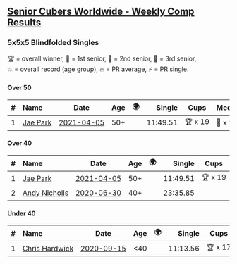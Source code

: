 <style>table {white-space: nowrap;}</style>
<link rel="stylesheet" type="text/css" href="/scw-comp/css/flags.css" />

## [Senior Cubers Worldwide - Weekly Comp Results](/scw-comp/results/)
### 5x5x5 Blindfolded Singles

<span style="white-space: nowrap;">🏆 = overall winner</span>, <span style="white-space: nowrap;">🥇 = 1st senior</span>, <span style="white-space: nowrap;">🥈 = 2nd senior</span>, <span style="white-space: nowrap;">🥉 = 3rd senior</span>, <span style="white-space: nowrap;">💥 = overall record (age group)</span>, <span style="white-space: nowrap;">🔥 = PR average</span>, <span style="white-space: nowrap;">⚡ = PR single</span>.

#### Over 50

| # | Name | Date | Age | 🌍 | Single | Cups | Medals | Achievements | Video |
| :--: | :-- | :--: | :--: | :--: | --: | :--: | :-- | :-- | :-- |
| 1 | [Jae Park](../../persons/jae_park/555bf.md) | [2021-04-05](../../results/2021-04-05/555bf.md) | 50+ | <i class="flag flag-US" /> | 11:49.51 | 🏆 x 19 | 🥇 x 27 | 💥 x 7, ⚡ x 7 | [Desktop](https://www.facebook.com/events/902189670577686/permalink/910877086375611) / [Mobile](https://m.facebook.com/events/902189670577686?view=permalink&id=910877086375611) |

#### Over 40

| # | Name | Date | Age | 🌍 | Single | Cups | Medals | Achievements | Video |
| :--: | :-- | :--: | :--: | :--: | --: | :--: | :-- | :-- | :-- |
| 1 | [Jae Park](../../persons/jae_park/555bf.md) | [2021-04-05](../../results/2021-04-05/555bf.md) | 50+ | <i class="flag flag-US" /> | 11:49.51 | 🏆 x 19 | 🥇 x 27 | 💥 x 7, ⚡ x 7 | [Desktop](https://www.facebook.com/events/902189670577686/permalink/910877086375611) / [Mobile](https://m.facebook.com/events/902189670577686?view=permalink&id=910877086375611) |
| 2 | [Andy Nicholls](../../persons/andy_nicholls/555bf.md) | [2020-06-30](../../results/2020-06-30/555bf.md) | 40+ | <i class="flag flag-GB" /> | 23:35.85 |  | 🥇 x 1, 🥈 x 2 | ⚡ x 2 | [Desktop](https://www.facebook.com/events/348465022802357/permalink/352552605726932) / [Mobile](https://m.facebook.com/events/348465022802357?view=permalink&id=352552605726932) |

#### Under 40

| # | Name | Date | Age | 🌍 | Single | Cups | Medals | Achievements | Video |
| :--: | :-- | :--: | :--: | :--: | --: | :--: | :-- | :-- | :-- |
| 1 | [Chris Hardwick](../../persons/chris_hardwick/555bf.md) | [2020-09-15](../../results/2020-09-15/555bf.md) | <40 | <i class="flag flag-US" /> | 11:13.56 | 🏆 x 17 |  | 💥 x 5, 🔥 x 3, ⚡ x 3 | [Desktop](https://www.facebook.com/events/345183733276011/permalink/346761713118213) / [Mobile](https://m.facebook.com/events/345183733276011?view=permalink&id=346761713118213) |


<!-- Global site tag (gtag.js) - Google Analytics -->
<script async src="https://www.googletagmanager.com/gtag/js?id=UA-86348435-3"></script>
<script>window.dataLayer = window.dataLayer || []; function gtag() {dataLayer.push(arguments);} gtag('js', new Date()); gtag('config', 'UA-86348435-3');</script>
